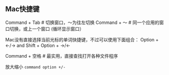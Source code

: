 ## Mac快捷键

Command + Tab	# 切换窗口，～为往左切换
Command + ～      # 同一个应用的窗口切换，或上一个窗口 (循环显示窗口）

Mac没有直接选择当前光标的单词快捷键，不过可以使用下面组合：
Option + <-/->  and Shift + Option + ->/<-

Command + 空格 	# 最实用，直接查找打开各种文件程序

放大缩小 `command option +/-`
